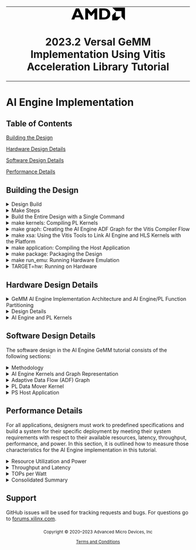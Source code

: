 <table class="sphinxhide" width="100%">
 <tr width="100%">
    <td align="center"><img src="https://raw.githubusercontent.com/Xilinx/Image-Collateral/main/xilinx-logo.png" width="30%"/><h1>2023.2 Versal GeMM Implementation Using Vitis Acceleration Library Tutorial</h1>
    </td>
 </tr>
</table>

# AI Engine Implementation 

## Table of Contents

[Building the Design](#Building-the-Design)

[Hardware Design Details](#Hardware-Design-Details)

[Software Design Details](#Software-Design-Details)

[Performance Details](#Performance-Details)

## Building the Design

<details>
<summary>Design Build</summary> 

### Design Build

In this section, you build and run the GeMM design using the AI Engine implementation. You compile the AI Engine design and integrate it into a larger system design (including the PL kernels and PS host application). Review the [Integrating the Application section in the AI Engine Documentation](https://docs.xilinx.com/r/en-US/ug1076-ai-engine-environment/Integrating-the-Application-Using-the-Vitis-Tools-Flow) for the general flow. 

At the end of this section, the design flow will generate a new directory (called `build/`). Underneath are sub-directories named `(gemm_$(MAT_DIMS)/` (for example, `gemm_32x32x32/`) depending on the Mat A and Mat B dimensions and the number of instances `x$(GEMM_INSTS)` chosen in the build. Each sub-directory contains the `hw_emu/` and/or `hw/` subfolders. The respective subfolders contain `Work/` and `libadf.a`, outputs from the AI Engine compiler, the host app executable and the builds, targeted to `hw` or `hw_emu` respectively. The `hw_emu/` subfolder contains the build for hardware emulation. The `hw/` subfolder contains the build for hardware run on a VCK190 board.

</details>

<details>
<summary>Make Steps</summary> 

### Make Steps

To run the following `make` steps (that is, `make kernels`, `make graph`, and so on), you must be in the `AIE/` folder. The options that can be specified in the `make` steps are as follows.

`TARGET:` This can be set to `hw` or `hw_emu` to build the design in the hardware or hardware emulation flow respectively. The default option is `hw_emu`.

`GEMM_INSTS:` This is set to `1` by default and is not allowed to be changed right.

`GEMM_SIZE`: Matrix Dimensions Involved. `32` means Mat A (input matrix 1), B (input matrix 2) and C (output matrix) are square matrices of dimension `32`. Permissible values are `32`, `64`, `128`, `256`, `512`, and `1024`.

`ITER_CNT:` The number of iterations the design is run. The default is `1`.

`EN_TRACE:` Flag to enable trace profiling. `0` is disabled and `1` is enabled. The default is `0` (disabled).

The Makefile uses the following directory references:

```
## Relative gemm directory
RELATIVE_PROJECT_DIR := ./

## Absolute gemm directory = <user path>/Tutorials/AI_Engine/gemm
PROJECT_REPO := $(shell readlink -f $(RELATIVE_PROJECT_DIR))

DESIGN_REPO  := $(PROJECT_REPO)/design
AIE_SRC_REPO := $(DESIGN_REPO)/aie_src
PL_SRC_REPO  := $(DESIGN_REPO)/pl_src
HOST_APP_SRC_REPO := $(DESIGN_REPO)/host_app_src

SYSTEM_CONFIGS_REPO    := $(DESIGN_REPO)/system_configs
PROFILING_CONFIGS_REPO := $(DESIGN_REPO)/profiling_configs
EXEC_SCRIPTS_REPO      := $(DESIGN_REPO)/exec_scripts
VIVADO_METRICS_SCRIPTS_REPO := $(DESIGN_REPO)/vivado_metrics_scripts
DIRECTIVES_REPO        := $(DESIGN_REPO)/directives


BASE_BLD_DIR     := $(PROJECT_REPO)/build
GEMM_BLD_DIR     := $(BASE_BLD_DIR)/gemm_$(MAT_DIMS)
INSTS_BLD_DIR    := $(GEMM_BLD_DIR)/x$(GEMM_INSTS)
BUILD_TARGET_DIR := $(INSTS_BLD_DIR)/$(TARGET)

REPORTS_REPO := $(PROJECT_REPO)/reports_dir
BLD_REPORTS_DIR := $(REPORTS_REPO)/gemm_$(MAT_DIMS)/x$(GEMM_INSTS)

XPE_REPO := $(PROJECT_REPO)/xpe_dir
BLD_XPE_DIR := $(XPE_REPO)/gemm_$(MAT_DIMS)/x$(GEMM_INSTS)/$(TARGET)
VCD_FILE_NAME := gemm_$(MAT_DIMS)_x$(GEMM_INSTS)
BLD_TGT_VCD_FILE := $(BUILD_TARGET_DIR)/$(VCD_FILE_NAME).vcd
XPE_FILE := $(BLD_XPE_DIR)/graph_$(VCD_FILE_NAME).xpe

EMBEDDED_PACKAGE_OUT := $(BUILD_TARGET_DIR)/package
EMBEDDED_EXEC_SCRIPT := run_script.sh

WORK_DIR := Work
AIE_SIM_IO_BASE_DIR := $(AIE_SRC_REPO)/aiesim_data
AIE_SIM_IO_DIR := $(AIE_SIM_IO_BASE_DIR)/gemm_$(MAT_DIMS)_ioFiles

```

</details>

<details>
<summary>Build the Entire Design with a Single Command</summary>

### Build the Entire Design with a Single Command

If you are already familiar with the AI Engine and Vitis kernel compilation flows, you can build the entire design for each case of `gemm_$(MAT_DIMS)` with one command: 

```bash
make run (default target is hardware emulation, 1 instance, gemm_$(MAT_DIMS) matrix dimensions, iterations=1 and no trace-profiling )
```
or 

```bash
make run TARGET=hw ITER_CNT=16 EN_TRACE=1 GEMM_SIZE=64 (hardware, 16 iterations, , matrix dimentions 64 for Mat A, B and C and enable trace profiling )
```

This command runs the `make kernels`,`make graph`,`make xsa`,`make application`,`make package`, and `make run_emu` for hardware emulation or to run on hardware (VCK190 board) depending on the `TARGET` you specify. The settings also apply to the individual make steps listed below.

The generated files for each `gemm_$(MAT_DIMS)` are placed under an individual directory: `$(BUILD_TARGET_DIR)/`. Each `make` step to build the design is specified in the following sections. These sections also detail the options used and the location of input and output files in each case.

</details>

<details>
<summary>make kernels: Compiling PL Kernels</summary> 

### make kernels: Compiling PL Kernels


In this step, the Vitis compiler takes any Vitis compiler kernels (RTL or HLS C) in the PL region of the target platform (`xilinx_vck190_base_202320_1`) and the AI Engine kernels and graph and compiles them into their respective XO files. The following commands compile the kernels (default `TARGET=hw_emu`, `GEMM_INSTS=1`, `GEMM_SIZE=32`, `ITER_CNT=1` and `EN_TRACE=0`). 

```
make kernels
```

The command alongwith the options used is as follows (for `dma_hls`):

```
$(BUILD_TARGET_DIR)/$(DATAMOVER_KERNEL_XO).xo: 
	mkdir -p $(BUILD_TARGET_DIR); \
	cd $(BUILD_TARGET_DIR); \
	v++ --target $(TARGET) $(DATAMOVER_KERNEL_VPP_FLAGS) \
		$(VPP_FLAGS) -c -k $(DATAMOVER_KERNEL_TOP) \
		$(DATAMOVER_KERNEL_SRC) -o $@
```

See [this page](https://docs.xilinx.com/r/en-US/ug1393-vitis-application-acceleration/v-Command) for a detailed description of all Vitis compiler switches. The following table provides a summary of the switches used. 

|Switch|Description|
|  ---  |  ---  |
|--target \| -t [hw\|hw_emu]|Specifies the build target.|
|--platform \| -f|Specifies the name of a supported acceleration platform as specified by the $PLATFORM_REPO_PATHS environment variable or the full path to the platform XPFM file.|
|--save-temps \| -s|Directs the Vitis compiler command to save intermediate files/directories created during the compilation and link process. Use the `--temp_dir` option to specify a location to write the intermediate files to.|
|--temp_dir <string>|This allows you to manage the location where the tool writes temporary files created during the build process. The temporary results are written by the Vitis compiler, and then removed, unless the `--save-temps` option is also specified.|
|--verbose|Display verbose/debug information.|
|--compile \| -c|Required for compilation to generate XO files from kernel source files.|
|--kernel \<arg\>\|-k \<arg\>|Compile only the specified kernel from the input file. Only one -k option is allowed per Vitis compiler command.|
|--output \| -o|Specifies the name of the output file generated by the V++ command. The DMA HLS kernels output should be XO.|

|Input|Description|
|  ---  |  ---  |
|$(PL_SRC_REPO)/dma_hls.cpp|Defines the data mover PL kernel.|

|Output|Description|
|  ---  |  ---  |
|$(BUILD_TARGET_DIR)/dma_hls.hw_emu.xo|The data mover kernel object file.|

</details>

<details>
<summary>make graph: Creating the AI Engine ADF Graph for the Vitis Compiler Flow</summary> 

### make graph: Creating the AI Engine ADF Graph for Vitis Compiler Flow

An ADF graph can be connected to an extensible Vitis platform (the graph I/Os can be connected either to platform ports or to ports on Vitis kernels through Vitis compiler connectivity directives). 

* The AI Engine ADF C++ graph of the design contains AI Engine kernels and PL kernels. 
* All interconnects between kernels are defined in the C++ graph
* All interconnections to external I/O are fully specified in the C++ simulation testbench (`graph.cpp`) that instantiates the C++ ADF graph object. 

To compile the graph using the Makefile flow type (default `TARGET=hw_emu`, `GEMM_INSTS=1`, `GEMM_SIZE=32`, `ITER_CNT=1` and `EN_TRACE=0`):

```
make graph
```

The following AI Engine compiler command, alongwith the options used, compiles the AI Engine design graph: 

```
...
AIE_FLAGS := -include=$(AIE_SRC_REPO)
AIE_FLAGS += -include=$(DSPLIB_ROOT)/L1/include/aie
AIE_FLAGS += -include=$(DSPLIB_ROOT)/L1/src/aie
AIE_FLAGS += -include=$(DSPLIB_ROOT)/L1/tests/aie/inc
AIE_FLAGS += -include=$(DSPLIB_ROOT)/L1/tests/aie/src
AIE_FLAGS += -include=$(DSPLIB_ROOT)/L2/include/aie
AIE_FLAGS += -include=$(DSPLIB_ROOT)/L2/tests/aie/common/inc
AIE_FLAGS += --verbose
AIE_FLAGS += --Xpreproc="-DITER_CNT=$(ITER_CNT)"
AIE_FLAGS += --Xpreproc="-DGRAPH_ITER_CNT=$(GRAPH_ITER_CNT)"
AIE_FLAGS += --Xpreproc="-DGEMM_SIZE=$(GEMM_SIZE)"
AIE_FLAGS += --Xpreproc="-DGEMM_INSTS=$(GEMM_INSTS)"
AIE_FLAGS += --platform=$(PLATFORM)
#AIE_FLAGS += --target=$(TARGET)

AIE_FLAGS += --log-level=5
#AIE_FLAGS += --test-iterations=2
AIE_FLAGS += --pl-freq=$(PL_FREQ)
#AIE_FLAGS += --dataflow

#AIE_FLAGS += --constraints=$(AIE_SRC_REPO)/constraints.aiecst

AIE_FLAGS += --Xmapper=BufferOptLevel9
AIE_FLAGS += --Xrouter=DMAFIFOsInFreeBankOnly


AIE_FLAGS += --workdir=$(WORK_DIR)

AIE_SIM_FLAGS := --pkg-dir $(WORK_DIR)/
AIE_SIM_FLAGS += -i=$(AIE_SIM_IO_DIR)

...
graph: $(LIBADF_A)

$(LIBADF_A):  $(AIE_SRC_REPO)/graph.*
	mkdir -p $(BUILD_TARGET_DIR); \
	cd $(BUILD_TARGET_DIR); \
	aiecompiler $(AIE_FLAGS) $(GRAPH_SRC_CPP) 2>&1 | tee -a aiecompiler.log
```

See [this page](https://docs.xilinx.com/r/en-US/ug1076-ai-engine-environment) for full AI Engine programming environment documentation.

The following table provides a summary of the switches used. 

|Switch|Description|
|  ---  |  ---  |
|--include=\<string\>|Specify compile-time include directory (zero or more).|
|--verbose\|-v|Verbose output of the AI Engine compiler emits compiler messages at various stages of compilation. These debug and tracing logs provide useful messages on the compilation process.|
|--Xpreproc="-D\<Pre-processor Macro String\>"|Specify compile time macro.|
|--Xchess="\<Chess Make Options\>"|Specify compile time chess make options; "main:bridge.llibs=softfloat m" enables floating point operations.|
|--heapsize=\<int\>|Heap size in bytes.|
|--log-level=\<int\>|Log level for verbose logging (default=1).|
|--workdir=\<string\>|By default, the compiler writes all outputs to a sub-directory of the current directory, called Work. Use this option to specify a different output directory.|

The following is a description of the output objects that results from executing the AI Engine compiler (`aiecompiler`) command.

|Inputs Sources|Description|
|  ---  |  ---  |
|$(AIE_SRC_REPO)/graph.cpp|Defines the GeMM graph objects.|

|Output Objects|Description|
|  ---  |  ---  |
|$(BUILD_TARGET_DIR)/libadf.a|Compiled AI Engine design graph.|
|$(BUILD_TARGET_DIR)/Work/|Directory that contains all outputs of the AI Engine compiler.|
</details>

<details>
<summary>make xsa: Using the Vitis Tools to Link AI Engine and HLS Kernels with the Platform</summary> 

### make xsa: Using the Vitis Tools to Link AI Engine and HLS Kernels with the Platform

After the AI Engine kernels and graph and PL HLS kernels have been compiled, you can use the Vitis compiler to link them with the platform to generate a XSA file. 

The Vitis tools allow you to integrate the AI Engine, HLS, and RTL kernels into an existing extensible platform. This is an automated step from a software developer perspective where the platform chosen is provided by the hardware designer. Alternatively, you can opt to use one of the many extensible base platforms provided by AMD, and use the Vitis tools to build the hardware design and integrate the AI Engine and PL kernels into it.
 
To test this feature in this tutorial, use the base VCK190 platform to build the design. The command to run this step is shown in the following example (default `TARGET=hw_emu`, `GEMM_INSTS=1`, `GEMM_SIZE=32`, `ITER_CNT=1` and `EN_TRACE=0`):

```
make xsa
``` 

The command along with the options used is as follows:

```
...
VPP_FLAGS := --platform $(PLATFORM)
VPP_FLAGS += --save-temps
VPP_FLAGS += --temp_dir $(BUILD_TARGET_DIR)/_x
VPP_FLAGS += --verbose
VPP_FLAGS += -g
...
VPP_LINK_FLAGS += --clock.freqHz $(VPP_CLOCK_FREQ):$(DATAMOVER_KERNEL_TOP)_0
VPP_LINK_FLAGS += --clock.defaultTolerance 0.001

### If Profiling for Performance Measurement is enabled..
ifeq ($(EN_TRACE),1)
   ifeq ($(TARGET),hw)
      VPP_LINK_FLAGS += --profile.data $(DATAMOVER_KERNEL_TOP):all:strmInp_from_C0
      VPP_LINK_FLAGS += --profile.trace_memory DDR
      
   endif
endif


VPP_LINK_FLAGS += --config $(SYSTEM_CONFIGS_REPO)/x$(GEMM_INSTS).cfg
VPP_LINK_FLAGS += --vivado.prop fileset.sim_1.xsim.simulate.log_all_signals=true

VPP_LINK_FLAGS += --vivado.prop run.impl_1.STEPS.PLACE_DESIGN.TCL.PRE=$(DIRECTIVES_REPO)/prohibit_select_bli_bels_for_hold.tcl

VPP_LINK_FLAGS += --vivado.prop run.synth_1.STEPS.SYNTH_DESIGN.ARGS.CONTROL_SET_OPT_THRESHOLD=16


VPP_LINK_FLAGS += --vivado.prop run.impl_1.{strategy}={Performance_ExplorePostRoutePhysOpt}
...
xsa:  kernels graph $(BUILD_TARGET_DIR)/$(XSA)

$(BUILD_TARGET_DIR)/$(XSA):$(KERNEL_XOS) $(SYSTEM_CONFIGS_REPO)/*
	cd $(BUILD_TARGET_DIR);	\
	v++ -l $(VPP_FLAGS) $(VPP_LINK_FLAGS) -t $(TARGET) -o $@ $(KERNEL_XOS) $(LIBADF_A)
```
See [this page](https://docs.xilinx.com/r/en-US/ug1393-vitis-application-acceleration/Building-the-Device-Binary) for a detailed description of Vitis linking options.

|Switch|Description|
|  ---  |  ---  |
|--platform \| -f|Specifies the name of a supported acceleration platform as specified by the $PLATFORM_REPO_PATHS environment variable or the full path to the platform XPFM file.|
|--save-temps \| -s|Directs the V++ command to save intermediate files/directories created during the compilation and link process. Use the `--temp_dir` option to specify a location to write the intermediate files to.|
|--temp_dir <string>|This allows you to manage the location where the tool writes temporary files created during the build process. The temporary results are written by the Vitis compiler, and then removed, unless the `--save-temps` option is also specified.|
|--verbose|Display verbose/debug information.|
|--config <config_file>|Specifies a configuration file containing V++ switches.|
|--output \| -o|Specifies the name of the output file generated by the V++ command. In this design the outputs of the DMA HLS kernels and the PL kernels interfacing with the AI Engine are in XO files.|
|--profile.data [<kernel_name>\|all]:[<cu_name>\|all]:[<interface_name>\|all]\(:[counters\|all]\)|Enables monitoring of data ports through the monitor IPs. This option needs to be specified during linking. See [this page](https://docs.xilinx.com/r/en-US/ug1393-vitis-application-acceleration/profile-Options) for detailed profiling options.|
|--profile.trace_memory \<FIFO\>:\<size\>\|\<MEMORY\>[\<n\>]|When building the hardware target \(-t=hw\), use this option to specify the type and amount of memory to use for capturing trace data. See [this page](https://docs.xilinx.com/r/en-US/ug1393-vitis-application-acceleration/profile-Options) for detailed profiling options.|

The information to tell the linker how to connect the AI Engine and PL kernels together is described in a configuration file, `system_configs/x$(GEMM_INSTS).cfg`. The file describes the overall connection scheme of the system.

```
[connectivity]
nk=dma_hls:1:dma_hls_0

#Connections For GEMM Insts 0...
stream_connect=dma_hls_0.strmOut_to_A0:ai_engine_0.DataInA0_CASC0:512
stream_connect=dma_hls_0.strmOut_to_A1:ai_engine_0.DataInA0_CASC1:512
stream_connect=dma_hls_0.strmOut_to_A2:ai_engine_0.DataInA0_CASC2:512
stream_connect=dma_hls_0.strmOut_to_A3:ai_engine_0.DataInA0_CASC3:512
stream_connect=dma_hls_0.strmOut_to_A4:ai_engine_0.DataInA0_CASC4:512
stream_connect=dma_hls_0.strmOut_to_A5:ai_engine_0.DataInA0_CASC5:512
stream_connect=dma_hls_0.strmOut_to_A6:ai_engine_0.DataInA0_CASC6:512
stream_connect=dma_hls_0.strmOut_to_A7:ai_engine_0.DataInA0_CASC7:512

stream_connect=dma_hls_0.strmOut_to_B0:ai_engine_0.DataInB0_CASC0:512
stream_connect=dma_hls_0.strmOut_to_B1:ai_engine_0.DataInB0_CASC1:512
stream_connect=dma_hls_0.strmOut_to_B2:ai_engine_0.DataInB0_CASC2:512
stream_connect=dma_hls_0.strmOut_to_B3:ai_engine_0.DataInB0_CASC3:512
stream_connect=dma_hls_0.strmOut_to_B4:ai_engine_0.DataInB0_CASC4:512
stream_connect=dma_hls_0.strmOut_to_B5:ai_engine_0.DataInB0_CASC5:512
stream_connect=dma_hls_0.strmOut_to_B6:ai_engine_0.DataInB0_CASC6:512
stream_connect=dma_hls_0.strmOut_to_B7:ai_engine_0.DataInB0_CASC7:512

stream_connect=dma_hls_0.strmOut_to_B8:ai_engine_0.DataInB1_CASC0:512
stream_connect=dma_hls_0.strmOut_to_B9:ai_engine_0.DataInB1_CASC1:512
stream_connect=dma_hls_0.strmOut_to_B10:ai_engine_0.DataInB1_CASC2:512
stream_connect=dma_hls_0.strmOut_to_B11:ai_engine_0.DataInB1_CASC3:512
stream_connect=dma_hls_0.strmOut_to_B12:ai_engine_0.DataInB1_CASC4:512
stream_connect=dma_hls_0.strmOut_to_B13:ai_engine_0.DataInB1_CASC5:512
stream_connect=dma_hls_0.strmOut_to_B14:ai_engine_0.DataInB1_CASC6:512
stream_connect=dma_hls_0.strmOut_to_B15:ai_engine_0.DataInB1_CASC7:512

stream_connect=dma_hls_0.strmOut_to_B16:ai_engine_0.DataInB2_CASC0:512
stream_connect=dma_hls_0.strmOut_to_B17:ai_engine_0.DataInB2_CASC1:512
stream_connect=dma_hls_0.strmOut_to_B18:ai_engine_0.DataInB2_CASC2:512
stream_connect=dma_hls_0.strmOut_to_B19:ai_engine_0.DataInB2_CASC3:512
stream_connect=dma_hls_0.strmOut_to_B20:ai_engine_0.DataInB2_CASC4:512
stream_connect=dma_hls_0.strmOut_to_B21:ai_engine_0.DataInB2_CASC5:512
stream_connect=dma_hls_0.strmOut_to_B22:ai_engine_0.DataInB2_CASC6:512
stream_connect=dma_hls_0.strmOut_to_B23:ai_engine_0.DataInB2_CASC7:512


stream_connect=ai_engine_0.DataOutC0:dma_hls_0.strmInp_from_C0
stream_connect=ai_engine_0.DataOutC1:dma_hls_0.strmInp_from_C1
stream_connect=ai_engine_0.DataOutC2:dma_hls_0.strmInp_from_C2

[advanced]
# Disable Profiling in hw_emu so that it is faster...
param=hw_emu.enableProfiling=false

```

See [this page](https://docs.xilinx.com/r/en-US/ug1393-vitis-application-acceleration/Vitis-Compiler-Configuration-File) for a detailed description of the Vitis compiler configuration file.

|Switch|Comment|
|  ---  |  ---  |
|--connectivity.nk|Number of kernels. `dma_hls:1:dma_hls_0` means that the Vitis compiler should instantiate one dma_hls kernel and name the instance `dma_hls_0`.|
|--connectivity.stream_connect|How the kernels will connect to IPs, platforms, or other kernels. The output of the AI Engine compiler tells you the interfaces that need to be connected. `dma_hls_0.strmOut_to_A0:ai_engine_0.DataIn0` means that the Vitis compiler should connect the port `strmOut_to_A0` of the `dma_hls` PL kernel to the shim channel of the AI Engine with the logical name `DataIn0`, defined in `$(AIE_SRC_REPO)/graph.cpp` as part of the PLIO instantiation.|
|param=compiler.addOutputTypes=hw_export| This option tells the Vitis compiler that besides creating an XCLBIN file, it also outputs an XSA file which is needed to create a post-Vivado fixed platform for Vitis software development.|

The Vitis compiler calls the Vivado™ IP integrator under the hood to build the design. The platform and kernels are input to the Vivado Design Suite, which produces a simulation XSA or an XSA after running place and route on the design. The point at which the XSA is produced from Vivado depends on the `-target` option set on the Vitis compiler command line. 

You can now view the Vivado project, which is located in the `$(BUILD_TARGET_DIR)/_x/link/vivado/vpl/prj` directory. You have now have generated the XCLBIN file that will be used to execute your design on the platform.

</details>

<details>
<summary>make application: Compiling the Host Application</summary> 

### make application: Compiling the Host Application

You can compile the host application by following the typical cross-compilation flow for the Cortex A72. To build the application, run the following command (default `TARGET=hw_emu`, `GEMM_INSTS=1`, `GEMM_SIZE=32`, `ITER_CNT=1` and `EN_TRACE=0`):

```
make application
```
or

```
application: graph $(BUILD_TARGET_DIR)/$(APP_ELF)

REG_GCC_FLAGS := $(GCC_FLAGS)
REG_GCC_FLAGS += -DITER_CNT=$(ITER_CNT)
REG_GCC_FLAGS += -DGRAPH_ITER_CNT=$(GRAPH_ITER_CNT)

$(BUILD_TARGET_DIR)/$(APP_ELF): $(HOST_APP_SRC)/* $(LIBADF_A)
	@rm -rf $(BUILD_TARGET_DIR)/app_control.o $(BUILD_TARGET_DIR)/gemm_aie_app.o $(BUILD_TARGET_DIR)/$(APP_ELF)
	$(CXX) $(REG_GCC_FLAGS) $(GCC_INC_FLAGS) $(AIE_CONTROL_CPP) -o $(BUILD_TARGET_DIR)/app_control.o
	$(CXX) $(REG_GCC_FLAGS) $(GCC_INC_FLAGS) $(APP_SRC_CPP) -o $(BUILD_TARGET_DIR)/gemm_aie_app.o $(GCC_INC_LIB) $(GCC_LIB)
	$(CXX) $(BUILD_TARGET_DIR)/app_control.o $(BUILD_TARGET_DIR)/gemm_aie_app.o $(GCC_INC_LIB) $(GCC_LIB) -o $(BUILD_TARGET_DIR)/$(APP_ELF)
```


See [this page](https://xilinx.github.io/XRT/master/html/index.html) for XRT documentation. See [this page](https://docs.xilinx.com/r/en-US/ug1076-ai-engine-environment/Programming-the-PS-Host-Application) for details of host application programming.



|Switch|Description|
|  ---  |  ---  |
|-O \| Optimize.| Optimizing compilation takes more time and a lot more memory for a large function. With -O, the compiler tries to reduce code size and execution time, without performing any of the optimizations that can take a great deal of compilation time.|
|-D__linux__|
|-DXAIE_DEBUG|Enable debug interface capabilities where certain core status, event status, or stack trace can be dumped out.|
|-D\<Pre-processor Macro String\>=\<value\>|Pass pre-processor macro definitions to the cross-compiler.|
|-I \<dir\>|Add the directory `dir` to the list of directories to be searched for header files.|
|-o \<file\>|Place output in file `<file>`. This applies regardless of the output being produced, whether it be an executable file, an object file, an assembler file, or preprocessed C code.|
|--sysroot=\<dir\>|Use `dir` as the logical root directory for headers and libraries. For example, if the compiler normally searches for headers in `/usr/include` and libraries in `/usr/lib`, it instead searches `dir/usr/include` and `dir/usr/lib`. This is automatically set by the `env_setup.sh` script.|
|-l\<library\>|Search the library named `library` when linking. The GeMM tutorial requires the `adf_api_xrt` and `xrt_coreutil` libraries.|
|-L \<dir\>|Add directory `<dir>` to the list of directories to be searched for `-l`.|

The following is a description of the input sources compiled by the AI Engine compiler command. 

|Inputs Sources|Description|
|  ---  |  ---  |
|$(HOST_APP_SRC_REPO)/gemm_aie_app.cpp|Source application file for the `gemm_aie_xrt.elf` that will run on an A72 processor.|
|$(BUILD_TARGET_DIR)/Work/ps/c_rts/aie_control_xrt.cpp|This is the AI Engine control code generated implementing the graph APIs for the GeMM graph.|

The following is a description of the output objects that results from executing the AI Engine compiler command with the above inputs and options. 

|Output Objects|Description|
|  ---  |  ---  |
|$(BUILD_TARGET_DIR)/gemm_aie_xrt.elf|The executable that will run on an A72 processor.|

</details>

<details>
<summary>make package: Packaging the Design</summary> 

### make package: Packaging the Design

With the AI Engine outputs created, as well as the new platform, you can now generate the programmable device image (PDI) and a package to be used on an SD card. The PDI contains all the executables, bitstreams, and configurations of the device. The packaged SD card directory contains everything to boot Linux, the generated applications, and the XCLBIN.

The command to run this step is as follows (default `TARGET=hw_emu`, `GEMM_INSTS=1`, `GEMM_SIZE=32`, `ITER_CNT=1` and `EN_TRACE=0`):

```
make package
``` 

or

```
...
PKG_FLAGS := -t $(TARGET)
PKG_FLAGS += --save-temps
PKG_FLAGS += --temp_dir $(BUILD_TARGET_DIR)/_x
PKG_FLAGS += -f $(PLATFORM)
PKG_FLAGS += --package.rootfs $(COMMON_IMAGE_VERSAL)/rootfs.ext4
PKG_FLAGS += --package.kernel_image $(COMMON_IMAGE_VERSAL)/Image
PKG_FLAGS += --package.boot_mode=sd
PKG_FLAGS += --package.out_dir $(EMBEDDED_PACKAGE_OUT)
PKG_FLAGS += --package.image_format=ext4
PKG_FLAGS += --package.sd_file $(BUILD_TARGET_DIR)/$(APP_ELF) $(BUILD_TARGET_DIR)/$(XSA) $(LIBADF_A)
PKG_FLAGS += --package.sd_file $(BUILD_TARGET_DIR)/$(APP_ELF_INF_RUN) 
PKG_FLAGS += --package.sd_file $(EXEC_SCRIPTS_REPO)/$(EMBEDDED_EXEC_SCRIPT)

## If Profiling for Performance Measurement is enabled..
ifeq ($(EN_TRACE),1)
   ifeq ($(TARGET),hw)
      PKG_FLAGS += --package.sd_file $(PROFILING_CONFIGS_REPO)/xrt.ini
   
   endif
endif

## If XRT_ROOT is set...
ifdef XRT_ROOT
   PKG_FLAGS += --package.sd_dir $(XRT_ROOT)

endif

PKG_FLAGS += --package.defer_aie_run
...
package: application application_inf_run xsa $(EMBEDDED_PACKAGE_OUT)

$(EMBEDDED_PACKAGE_OUT): $(PROFILING_CONFIGS_REPO)/* $(EXEC_SCRIPTS_REPO)/* $(BUILD_TARGET_DIR)/$(APP_ELF) $(BUILD_TARGET_DIR)/$(XSA) $(BUILD_TARGET_DIR)/$(APP_ELF_INF_RUN)
	rm -rf $(EMBEDDED_PACKAGE_OUT)
	cd $(BUILD_TARGET_DIR);	\
	v++ -p $(PKG_FLAGS)
```

See [this page](https://docs.xilinx.com/r/en-US/ug1393-vitis-application-acceleration/package-Options) for more details about packaging the system.

|Switch|Description|
|  ---  |  ---  |
|--target \| -t [hw\|hw_emu]|Specifies the build target.|
|--package \| -p|Packages the final product at the end of the Vitis compile and link build process.|
|--package.rootfs \<arg\>|Where \<arg\> specifies the absolute or relative path to a processed Linux root file system file. The platform RootFS file is available for download from xilinx.com. Refer to the [Vitis Software Platform Installation](https://docs.xilinx.com/r/en-US/ug1393-vitis-application-acceleration/Vitis-Software-Platform-Installation) for more information.|
|--package.kernel_image \<arg\>|Where \<arg\> specifies the absolute or relative path to a Linux kernel image file. Overrides the existing image available in the platform. The platform image file is available for download from xilinx.com. Refer to the [Vitis Software Platform Installation](https://docs.xilinx.com/r/en-US/ug1393-vitis-application-acceleration/Vitis-Software-Platform-Installation) for more information.|
|--package.boot_mode \<arg\>|Where \<arg\> specifies <ospi\|qspi\|sd>. Boot mode used for running the application in emulation or on hardware.|
|--package.image_format|Where \<arg\> specifies the \<ext4\|fat32\> output image file format. `ext4` is the Linux file system and `fat32` is the Windows file system.|
|--package.sd_file|Where \<arg\> specifies an ELF or other data file to package into the `sd_card` directory/image. This option can be used repeatedly to specify multiple files to add to the `sd_card` directory.|
|--package.defer_aie_run| Load the AI Engine application with the ELF file, but wait to run it until graph run directs it. This is required in the PS based AI Engine flow.|

|Inputs Sources|Description|
|  ---  |  ---  |
|$(PLATFORM_REPO_PATHS)/sw/versal/xrt|The PS host application needs the XRT headers in this folder to execute.|
|$(PLATFORM_REPO_PATHS)/sw/versal/xilinx-versal/rootfs.ext4|The root filesystem file for PetaLinux.|
|$(PLATFORM_REPO_PATHS)/sw/versal/xilinx-versal/Image|The pre-built PetaLinux image that the processor boots from.|
|$(BUILD_TARGET_DIR)/gemm_aie_xrt.elf|The PS host application executable created in the `make application` step.|
|$(BUILD_TARGET_DIR)/vck190_aie_gemm.hw_emu.xsa|The XCLBIN file created in the `make xsa` step.|
|$(BUILD_TARGET_DIR)/libadf.a|The compiled AI Engine design graph created in the `make graph` step.|

The output of the Vitis compiler package step is the package directory that contains the contents to run hardware emulation. 

|Output Objects|Description|
|  ---  |  ---  |
|$(BUILD_TARGET_DIR)/package|The hardware emulation package that contains the boot file, hardware emulation launch script, PLM and PMC boot files, PMC and QEMU command argument specification files, and Vivado simulation folder.|

</details>

<details>
<summary>make run_emu: Running Hardware Emulation</summary>

### make run_emu: Running Hardware Emulation

After packaging, everything is set to run hardware emulation. To run emulation, use the following command (default `TARGET=hw_emu`):

```
make run_emu 
```

or

```
###########################################################################
Hardware Emulation Goto:
$(BUILD_TARGET_DIR)/package

and do:
./launch_hw_emu.sh or ./launch_hw_emu.sh -g (for waveform viewer) or ./launch_hw_emu.sh -run-app $(EMBEDDED_EXEC_SCRIPT) (to check results without opening waveform viewer) ...

```

When hardware emulation is launched, you see the QEMU simulator load. Wait for the autoboot countdown to go to zero. After a few minutes, the root Linux prompt comes up: 

```bash

root@versal-rootfs-common-2023_2:~#

```

After the root prompt comes up, run the following commands to run the design:  

```
mount /dev/mmcblk0p1 /mnt
cd /mnt
./gemm_aie_xrt.elf a.xclbin
```

The `gemm_aie_xrt.elf` executes. After a few minutes, you should see the output with `TEST PASSED` on the console. When this is shown, run the following keyboard command to exit the QEMU instance: 

```
#To exit QEMU Simulation
Press CtrlA, let go of the keyboard, and then press x 
```

To run with waveform, do the following:

```
cd $(BUILD_TARGET_DIR)/package
./launch_hw_emu.sh -g
```

The XSIM Waveform Viewer is launched. Drag and drop the signals into the viewer and click **Play** to start the emulation. Go back to the terminal and wait for the Linux prompt to show up. In the XSIM Waveform Viewer, you see the signals you added to the waveform adjusting over the execution of the design. When this is done, hit the pause button and close the window to end the emulation.

The following figure shows a waveform view of the gemm_32x32x32 - 1x design.

![Image of GeMM AIE HW_EMU Run Waveform View For 32x32x32 Design](images/gemm_aie_hw_emu_waveform_view_32x32x32.PNG)

</details>

<details>
<summary>TARGET=hw: Running on Hardware</summary>

### Running on Hardware

To run the design in hardware, rerun the following `make` steps with `TARGET=hw` and other applicable options (see the preceding `make` steps specified above).

```
make kernels xsa package TARGET=hw 
```

These commands create a `$(BUILD_TARGET_DIR)` folder with the kernels, XSA, and `package` for a hardware run. 

Run the following step to set up the execution file, generated images, and base images (`$(BUILD_TARGET_DIR)/package/sd_card` and `$(BUILD_TARGET_DIR)/package/sd_card.img`).

```
make run_emu TARGET=hw 
```

These commands create a `build/hw` folder with the kernels, XSA, and `package` for a hardware run. Follow steps 1-9 to run the `gemm_aie_xrt.elf` executable on your VCK190 board. 

**Step 1.** Ensure your board is powered off. 

**Step 2.** Use an SD card writer (such as balenaEtcher) to flash the `sd_card.img` file to an SD card. 

**Step 3.** Plug the flashed SD card into the top slot of the VCK190 board. 

**Step 4.** Set the switch (`SW1 Mode\[3:0\]=1110 = OFF OFF OFF ON`).

**Step 5.** Connect your computer to the VCK190 board using the USB cable included with the board. 

**Step 6.** Open a TeraTerm terminal and select the correct COM port. Set the port settings to the following: 

```
Port: <COMMXX>
Speed: 115200
Data: 8 bit
Parity: none
Stop Bits: 1 bit
Flow control: none
Transmit delay: 0 msec/char 0 msec/line
```

**Step 7.** Power on the board.

**Step 8.** Wait until you see the `root@versal-rootfs-common-2023.2` Linux command prompt. Press **Enter** a few times to get past any `xinit` errors. 

**Step 9.** Run the following commands in the TeraTerm terminal: 

```
cd /mnt/sd-mmcblk0p1

./gemm_aie_xrt.elf a.xclbin
```

</details>

## Hardware Design Details
<details>
<summary>GeMM AI Engine Implementation Architecture and AI Engine/PL Function Partitioning</summary>

### GeMM AI Engine Implementation Architecture and AI Engine/PL Function Partitioning

The following figure shows a high-level block diagram of the design. The test harness consists of the AI Engine and data mover HLS kernels (`dma_hls`). In this setup, there is an AXI4-Stream interface between the data mover kernels and AI Engines, with a data width of 128 bits. The data mover kernels and the AI Engine array interface are running at 312.5 MHz.

The data mover is a PL-based data generator and checker. It generates constant matrices as inputs and checks the output of the gemm core for its output.

#### GeMM Block Diagram for Matrices 32x32x32 to 1024x1024x1024
![Image of GeMM AIE Implementation Architecture GeMM 32x32x32 to 1024x1024x1024](images/gemm_aie_block_diagram_common.PNG)


</details>

<details>
<summary>Design Details</summary>

### Design Details

The design in this tutorial starts with a base platform containing the control interface and processing system (CIPS), NoC, AI Engine, and the interfaces among them. The Vitis compiler linker step builds on top of the base platform by adding the AI Engine graphs and PL kernels. To add the various functions in a system-level design, PL kernels are added to the base platform depending on the application (that is, the PL kernels present in each design might vary). An ADF graph is connected to an extensible Vitis platform where the graph I/Os are connected either to the platform ports or to ports on Vitis kernels through the Vitis compiler connectivity directives. In the design, the components are added by the Vitis compiler `-l` step (see [make XSA](#make-xsa-using-the-vitis-tools-to-link-ai-engine-and-hls-kernels-with-the-platform)) and include the following:


* `libadf.a`
* Data mover kernel (`dma_hls.[hw|hw_emu].xo`)
* Connection interfaces defined in the system configuration file

To see a schematic view of the design with the extended platform as shown in the following figure, open the following in Vivado:

```
`build/gemm_$(MAT_DIMS)/x$(GEMM_INSTS)/[hw|hw_emu]/_x/link/vivado/vpl/prj/prj.xpr`
```

![Image of GeMM AIE Vivado BD GeMM 32x32x32](images/gemm_aie_vivado_bd_32x32x32.PNG)

In this design, the GeMM computation happens in multiple stages. The input is split and broadcast to multiple cores, the number of rows in Mat A and the number of columns in Mat B is split into several blocks, based on the cascade length and so on, and then each block in Mat A is multiplied with the corresponding block in Mat B, which generates blocks of outputs, which finally propagated for to the final output.

The datamover kernel provides the parallel inputs required by the GeMM AIE graph, and finally, the data coming out of the AI Engines is streamed to a PL kernel where it is checked against the expected constant pattern. If there is a mismatch, it is recorded in the variable `errCnt`, which is read in the host app to determine whether the test has passed or failed.

The system debugging and profiling IP (DPA) is added to the PL region of the device to capture AI Engine runtime trace data if the `EN_TRACE` option is enabled in the design. The `dma_hls` kernel and the AI Engine array interface are both operating at 312.5 MHz.

</details>

<details>
<summary>AI Engine and PL Kernels</summary>

### AI Engine and PL Kernels

The top-level AI Engine graph, `graph.cpp`, contains two sub-graphs: `aiesynth_graph` and `GeMM`. The `aiesynth_graph` performs the block-level GeMM and the `GeMM` graph.

#### dma_hls

The PL-based data mover consists of the `dma_hls` kernel, which generates constant Inputs for Mat A and B and checks the output of GeMM graph for the expected constant pattern.

* It internally comprises four loops (`inp_A`, `inp_B`, and `out_C`), with all concurrently scheduled.
* The data width is 128 bits at both the AXI4-stream I/O sides, running at 312.5 MHz.

</details>

## Software Design Details

The software design in the AI Engine GeMM tutorial consists of the following sections:

<details>
<summary>Methodology</summary>

### Methodology

The following figure elaborates on the AI Engine implementation methodology.


#### GeMM Block Diagram Methodology for Matrices 32x32x32 to 1024x1024x1024

![Image of GeMM AIE Implementation Methodology GeMM 32x32x32 to 1024x1024x1024](images/gemm_aie_block_diagram_methodology_common.PNG)

#### AI Engine

##### Independent Cores

The kernels in the AI Engine graph for `aiesynth_graph` are to be configured to be independent, with runtime ratios set to >= 0.6 so that each can be run independently of the other.

```
...
for(int i = 0; i < 8; i++) {
            adf::runtime<ratio>(sg_0_0_kernels[i]) = 0.9;
         }
...
```

##### Window Streaming Buffer Config

The `graph.h` graph performs GeMM with graph window streaming buffer size as `WINDOW_SIZE`, which is fixed to matrix dimension.
```
...
   #define SPLIT 3
   #define CASC_LN 8
   #define N_SAMPLES 1
   
   //defining DIM_A, DIM_B, DIM_AB
   #if GEMM_SIZE == 32
   #define DIM_A 16 
   #define DIM_B 12
   #elif GEMM_SIZE == 64
   #define DIM_A 32 
   #define DIM_B 24
   #elif GEMM_SIZE == 128
   #define DIM_A 44 
   #define DIM_B 44 
   #elif GEMM_SIZE == 256
   #define DIM_A 44 
   #define DIM_B 44 
   #elif GEMM_SIZE == 512
   #define DIM_A 16 
   #define DIM_B 16
   #elif GEMM_SIZE == 1024
   #define DIM_A 16 
   #define DIM_B 16
   #endif
   #define DIM_AB (GEMM_SIZE)
   
   //defining GEMM_SIZE_ZP_A
   #if (GEMM_SIZE % DIM_A) == 0 
       #define GEMM_SIZE_ZP_A GEMM_SIZE			
   #else 
       #define GEMM_SIZE_ZP_A (GEMM_SIZE - (GEMM_SIZE % DIM_A) + DIM_A)	
   #endif
   
   //defining GEMM_SIZE_ZP_B
   #if (GEMM_SIZE % (DIM_B*SPLIT)) == 0 
       #define GEMM_SIZE_ZP_B GEMM_SIZE			
   #else 
       #define GEMM_SIZE_ZP_B ((GEMM_SIZE) - ((GEMM_SIZE) % (DIM_B*SPLIT)) + (DIM_B*SPLIT))
   #endif

   #endif
   
   
   #define WINDOW_SIZE_A (DIM_A * DIM_AB * N_SAMPLES)
   #define WINDOW_SIZE_B (DIM_B * DIM_AB * N_SAMPLES)
...
```

#### Data Mover

##### Data Generation/Checking and Sequencing

The data mover comprises four loops (`inp_A`, `inp_B`, and `out_C`), with all concurrently scheduled.

##### Concurrent Scheduling

Concurrent scheduling is required so that each function runs independently and the execution of one function is not blocking the other. The concurrent scheduling of the three functions `inp_A`, `inp_B`, and `out_C` is achieved using `#pragma HLS DATAFLOW` as shown in the following example.

```
#pragma HLS DATAFLOW
   
   ap_uint<21> errCnt = 0;
   ap_uint<128> goldenVal_ZP = ap_uint<128> \
   ("0x00000000000000000000000000000000", 16);
   
   #if GEMM_SIZE == 32
      ap_uint<128> goldenVal = ap_uint<128> \
      ("0x00400040004000400040004000400040", 16);
   
   #elif GEMM_SIZE == 64
      ap_uint<128> goldenVal = ap_uint<128> \
      ("0x00800080008000800080008000800080", 16);
   
   #elif GEMM_SIZE == 128
      ap_uint<128> goldenVal = ap_uint<128> \
      ("0x01000100010001000100010001000100", 16);
   
   #elif GEMM_SIZE == 256
      ap_uint<128> goldenVal = ap_uint<128> \
      ("0x02000200020002000200020002000200", 16);
   
   #elif GEMM_SIZE == 512
      ap_uint<128> goldenVal = ap_uint<128> \
      ("0x04000400040004000400040004000400", 16);
   
   #elif GEMM_SIZE == 1024
      ap_uint<128> goldenVal = ap_uint<128> \
      ("0x08000800080008000800080008000800", 16);
   
   #endif


   inp_A(strmOut_to_A0, strmOut_to_A1, strmOut_to_A2, strmOut_to_A3, strmOut_to_A4, strmOut_to_A5, strmOut_to_A6, strmOut_to_A7,
         matSz_A);
   
   inp_B(strmOut_to_B0, strmOut_to_B1, strmOut_to_B2, strmOut_to_B3,
         strmOut_to_B4, strmOut_to_B5, strmOut_to_B6, strmOut_to_B7,
         strmOut_to_B8, strmOut_to_B9, strmOut_to_B10, strmOut_to_B11,
         strmOut_to_B12, strmOut_to_B13, strmOut_to_B14, strmOut_to_B15,
         strmOut_to_B16, strmOut_to_B17, strmOut_to_B18, strmOut_to_B19,
         strmOut_to_B20, strmOut_to_B21, strmOut_to_B22, strmOut_to_B23,
         matSz_B);
   
   out_C(strmInp_from_C0, strmInp_from_C1, strmInp_from_C2, matSz_C, errCnt, goldenVal, goldenVal_ZP);
   }
```

##### Vitis HLS Scheduling and Dataflow View

The following figure shows the data mover scheduler view.

![Image of Datamover Scheduler View](images/dma_hls_scheduler_view.PNG)

The following figure shows the data mover dataflow view.

![Image of Datamover Dataflow View](images/dma_hls_dataflow_view.PNG)

The following figure shows the data mover functional call graph view.

![Image of Datamover Functional call graph View](images/dma_hls_functional_call_graph_view.PNG)

#### Streaming Interface Data Width

The streaming interface data width is kept at 128 bits to reduce read/write overhead while processing data.

</details>

<details>
<summary>AI Engine Kernels and Graph Representation</summary>

### AI Engine Kernels and Graph Representation

An AI Engine kernel is a C/C++ program written using specialized intrinsic calls that target the VLIW vector processor. The AI Engine compiler compiles the kernel code to produce an executable ELF file for each of the AI Engines being used in the design. Review the [AI Engine Kernel Programming](https://docs.xilinx.com/r/en-US/ug1079-ai-engine-kernel-coding) section in the AI Engine documentation for a high-level overview of kernel programming. These kernels can be stitched together to function as AI Engine graphs written in C++. In this design, the AI Engine compiler writes a summary of compilation results. You can view the graph by running the following command:

`vitis_analyzer $(BUILD_TARGET_DIR)/Work/graph.aiecompile_summary`

The following figures show the graph representation of the AI Engine kernels (default gemm_32x32x32), it shows the compute units.

![Image of GeMM AI Engine Graph GeMM 32x32x32](images/gemm_aie_graph_vitis_analyzer_32x32x32.PNG)

</details>

<details>
<summary>Adaptive Data Flow (ADF) Graph</summary>

### Adaptive Data Flow (ADF) Graph

This section describes the overall data flow graph specification of the GeMM design using AI Engine which is compiled by the AI Engine compiler.

The overall graph definition of the design is contained in the `graph.cpp` file. The top-level graph contains two sub-graphs, `aiesynth_graph` and `GeMM`. The following describes the definition of the sub-graphs.

#### Defining the Graph Class


Define the graph classes by using the objects defined in the appropriate name space. It must include the ADF library and [Vitis DSP Library](https://docs.xilinx.com/r/en-US/Vitis_Libraries/dsp/user_guide/L2/dsp-lib-func.html#matrix-multiply) for GeMM. A general specification is put in for the ADF namespace:


```
   class GeMM: public adf::graph
   {
      public:
         input_plio matA_inp[CASC_LN];
         input_plio matB_inp[(SPLIT * CASC_LN)];
         output_plio matC_out[SPLIT];
         
         GeMM() {
            // GeMM Graph Declarations...
            xf::dsp::aie::blas::matrix_mult::matrix_mult_graph<int16, int16, DIM_A, DIM_AB, DIM_B, 0, 0, \
               ROW_MAJOR, ROW_MAJOR, ROW_MAJOR, 0, 0, 0, WINDOW_SIZE_A, WINDOW_SIZE_B, CASC_LN> mmult[SPLIT];
            
            // Mat A PLIO node names...
            for(int j = 0; j < CASC_LN; ++j) {
               std::string matA_plioOut_str = "DataInA" + std::to_string(0) + "_CASC" + std::to_string(j);
               const char *matA_plioOut = matA_plioOut_str.c_str();
               
               std::string matA_Out_file_str = "a" + std::to_string(0) + "_casc" + std::to_string(j) + ".txt";
               const char *matA_Out_file = matA_Out_file_str.c_str();
               
               matA_inp[j] = input_plio::create(matA_plioOut, plio_128_bits, matA_Out_file);
            }
            
            for(int i = 0; i < SPLIT; ++i) {
               // CASC_LN No. of kernels will be created...
               adf::kernel *mmult_kernels = mmult[i].getKernels();
               
               for(int j = 0; j < CASC_LN; ++j) {
                  // Mat B PLIO node names...
                  std::string matB_plioOut_str = "DataInB" + std::to_string(i) + "_CASC" + std::to_string(j);
                  const char *matB_plioOut = matB_plioOut_str.c_str();
                  
                  std::string matB_Out_file_str = "b" + std::to_string(i) + "_casc" + std::to_string(j) + ".txt";
                  const char *matB_Out_file = matB_Out_file_str.c_str();
                  
                  matB_inp[(i * CASC_LN) + j] = input_plio::create(matB_plioOut, plio_128_bits, matB_Out_file);
               } 
               
               // Mat C PLIO node names...
               std::string matC_plioOut_str = "DataOutC" + std::to_string(i);
               const char *matC_plioOut = matC_plioOut_str.c_str();
               
               std::string matC_Out_file_str = "data/c" + std::to_string(i) + ".txt";
               const char *matC_Out_file = matC_Out_file_str.c_str();
               
               // Creating PLIO nodes...
               matC_out[i] = output_plio::create(matC_plioOut, plio_128_bits, matC_Out_file);
               
               // Connecting PLIO Nodes...
               for(int k = 0; k < CASC_LN; ++k) {
                  // Setting runtime ratio...
                  adf::runtime<ratio>(mmult_kernels[k]) = 0.8;
                  
                  // Connecting port IO nodes...
                  adf::connect<>(matA_inp[k].out[0], mmult[i].inA[k]);
                  adf::connect<>(matB_inp[(i * CASC_LN) + k].out[0], mmult[i].inB[k]);
               }
               
               // Connecting port IO nodes...
               adf::connect<>(mmult[i].out[0], matC_out[i].in[0]);
            }
            location<graph>(*this) = area_group({{aie_tile, 14, 0, 13+CASC_LN, SPLIT}});
         }
   };
```

#### Top-Level Application

Define a top-level application file (`graph.cpp` in this design) that contains an instance of the graph class:

```
#include "graph.h"

int base_col = 0, base_row = 0, matrixCtr = 0;

GeMM g;

#ifdef __AIESIM__

   int main(void)
   {
      g.init();
      g.run(GRAPH_ITER_CNT);
      g.end();
   
      return 0;
   }

#endif
```

</details>

<details>
<summary>PL Data Mover Kernel</summary>

### PL Data Mover Kernel

In addition to the kernels operating in the AI Engine array, this design specifies a data mover kernel to run in the PL region of the device (written in HLS C++). The data mover kernel is brought into the design during the Vitis kernel compilation. The software design of the data mover kernel is described in the following sections. 

#### dma_hls (dma_hls.cpp)

The `dma_hls` kernel write and reads data to AXI4-Stream interfaces.

##### Top Function Declaration

The `dma_hls` kernel takes the following arguments which was declared in `dma_hls.h`:

```
int dma_hls(
   hls::stream<ap_axiu<128, 0, 0, 0>> &strmOut_to_A0,
   hls::stream<ap_axiu<128, 0, 0, 0>> &strmOut_to_A1,
   hls::stream<ap_axiu<128, 0, 0, 0>> &strmOut_to_A2,
   hls::stream<ap_axiu<128, 0, 0, 0>> &strmOut_to_A3,
   hls::stream<ap_axiu<128, 0, 0, 0>> &strmOut_to_A4,
   hls::stream<ap_axiu<128, 0, 0, 0>> &strmOut_to_A5,
   hls::stream<ap_axiu<128, 0, 0, 0>> &strmOut_to_A6,
   hls::stream<ap_axiu<128, 0, 0, 0>> &strmOut_to_A7,
   hls::stream<ap_axiu<128, 0, 0, 0>> &strmOut_to_B0,
   hls::stream<ap_axiu<128, 0, 0, 0>> &strmOut_to_B1,
   hls::stream<ap_axiu<128, 0, 0, 0>> &strmOut_to_B2,
   hls::stream<ap_axiu<128, 0, 0, 0>> &strmOut_to_B3,
   hls::stream<ap_axiu<128, 0, 0, 0>> &strmOut_to_B4,
   hls::stream<ap_axiu<128, 0, 0, 0>> &strmOut_to_B5,
   hls::stream<ap_axiu<128, 0, 0, 0>> &strmOut_to_B6,
   hls::stream<ap_axiu<128, 0, 0, 0>> &strmOut_to_B7,
   hls::stream<ap_axiu<128, 0, 0, 0>> &strmOut_to_B8,
   hls::stream<ap_axiu<128, 0, 0, 0>> &strmOut_to_B9,
   hls::stream<ap_axiu<128, 0, 0, 0>> &strmOut_to_B10,
   hls::stream<ap_axiu<128, 0, 0, 0>> &strmOut_to_B11,
   hls::stream<ap_axiu<128, 0, 0, 0>> &strmOut_to_B12,
   hls::stream<ap_axiu<128, 0, 0, 0>> &strmOut_to_B13,
   hls::stream<ap_axiu<128, 0, 0, 0>> &strmOut_to_B14,
   hls::stream<ap_axiu<128, 0, 0, 0>> &strmOut_to_B15,
   hls::stream<ap_axiu<128, 0, 0, 0>> &strmOut_to_B16,
   hls::stream<ap_axiu<128, 0, 0, 0>> &strmOut_to_B17,
   hls::stream<ap_axiu<128, 0, 0, 0>> &strmOut_to_B18,
   hls::stream<ap_axiu<128, 0, 0, 0>> &strmOut_to_B19,
   hls::stream<ap_axiu<128, 0, 0, 0>> &strmOut_to_B20,
   hls::stream<ap_axiu<128, 0, 0, 0>> &strmOut_to_B21,
   hls::stream<ap_axiu<128, 0, 0, 0>> &strmOut_to_B22,
   hls::stream<ap_axiu<128, 0, 0, 0>> &strmOut_to_B23,
   hls::stream<ap_axiu<128, 0, 0, 0>> &strmInp_from_C0,
   hls::stream<ap_axiu<128, 0, 0, 0>> &strmInp_from_C1,
   hls::stream<ap_axiu<128, 0, 0, 0>> &strmInp_from_C2,
   ap_int<32> matSz_A, ap_int<32> matSz_B, ap_int<32> matSz_C
   );
```

- `ap_int<N>` is an arbitrary precision integer data type defined in `ap_int.h` where `N` is a bit size from 1-1024. In this design, the bit size is set to 128.
- `hls::stream<ap_axiu<D,0,0,0>>` is a data type defined in `ap_axi_sdata.h`. It is a special data class used for data transfer when using a streaming platform. The parameter `<D>` is the data width of the streaming interface, which is set to 128. The remaining three parameters should be set to 0.

##### Top Function Definition

Use the `dataflow` pragma for concurrently scheduling the three functions `inp_A`, `inp_B`, and `out_C`.

```
int dma_hls(
   hls::stream<ap_axiu<128, 0, 0, 0>> &strmOut_to_A0,
   hls::stream<ap_axiu<128, 0, 0, 0>> &strmOut_to_A1,
   hls::stream<ap_axiu<128, 0, 0, 0>> &strmOut_to_A2,
   hls::stream<ap_axiu<128, 0, 0, 0>> &strmOut_to_A3,
   hls::stream<ap_axiu<128, 0, 0, 0>> &strmOut_to_A4,
   hls::stream<ap_axiu<128, 0, 0, 0>> &strmOut_to_A5,
   hls::stream<ap_axiu<128, 0, 0, 0>> &strmOut_to_A6,
   hls::stream<ap_axiu<128, 0, 0, 0>> &strmOut_to_A7,
   hls::stream<ap_axiu<128, 0, 0, 0>> &strmOut_to_B0,
   hls::stream<ap_axiu<128, 0, 0, 0>> &strmOut_to_B1,
   hls::stream<ap_axiu<128, 0, 0, 0>> &strmOut_to_B2,
   hls::stream<ap_axiu<128, 0, 0, 0>> &strmOut_to_B3,
   hls::stream<ap_axiu<128, 0, 0, 0>> &strmOut_to_B4,
   hls::stream<ap_axiu<128, 0, 0, 0>> &strmOut_to_B5,
   hls::stream<ap_axiu<128, 0, 0, 0>> &strmOut_to_B6,
   hls::stream<ap_axiu<128, 0, 0, 0>> &strmOut_to_B7,
   hls::stream<ap_axiu<128, 0, 0, 0>> &strmOut_to_B8,
   hls::stream<ap_axiu<128, 0, 0, 0>> &strmOut_to_B9,
   hls::stream<ap_axiu<128, 0, 0, 0>> &strmOut_to_B10,
   hls::stream<ap_axiu<128, 0, 0, 0>> &strmOut_to_B11,
   hls::stream<ap_axiu<128, 0, 0, 0>> &strmOut_to_B12,
   hls::stream<ap_axiu<128, 0, 0, 0>> &strmOut_to_B13,
   hls::stream<ap_axiu<128, 0, 0, 0>> &strmOut_to_B14,
   hls::stream<ap_axiu<128, 0, 0, 0>> &strmOut_to_B15,
   hls::stream<ap_axiu<128, 0, 0, 0>> &strmOut_to_B16,
   hls::stream<ap_axiu<128, 0, 0, 0>> &strmOut_to_B17,
   hls::stream<ap_axiu<128, 0, 0, 0>> &strmOut_to_B18,
   hls::stream<ap_axiu<128, 0, 0, 0>> &strmOut_to_B19,
   hls::stream<ap_axiu<128, 0, 0, 0>> &strmOut_to_B20,
   hls::stream<ap_axiu<128, 0, 0, 0>> &strmOut_to_B21,
   hls::stream<ap_axiu<128, 0, 0, 0>> &strmOut_to_B22,
   hls::stream<ap_axiu<128, 0, 0, 0>> &strmOut_to_B23,
   hls::stream<ap_axiu<128, 0, 0, 0>> &strmInp_from_C0,
   hls::stream<ap_axiu<128, 0, 0, 0>> &strmInp_from_C1,
   hls::stream<ap_axiu<128, 0, 0, 0>> &strmInp_from_C2,
   ap_int<32> matSz_A, ap_int<32> matSz_B, ap_int<32> matSz_C
   )
{
   #pragma HLS INTERFACE axis port=strmOut_to_A0
   #pragma HLS INTERFACE axis port=strmOut_to_A1
   #pragma HLS INTERFACE axis port=strmOut_to_A2
   #pragma HLS INTERFACE axis port=strmOut_to_A3
   #pragma HLS INTERFACE axis port=strmOut_to_A4
   #pragma HLS INTERFACE axis port=strmOut_to_A5
   #pragma HLS INTERFACE axis port=strmOut_to_A6
   #pragma HLS INTERFACE axis port=strmOut_to_A7
   #pragma HLS INTERFACE axis port=strmOut_to_B0  
   #pragma HLS INTERFACE axis port=strmOut_to_B1
   #pragma HLS INTERFACE axis port=strmOut_to_B2
   #pragma HLS INTERFACE axis port=strmOut_to_B3
   #pragma HLS INTERFACE axis port=strmOut_to_B4  
   #pragma HLS INTERFACE axis port=strmOut_to_B5
   #pragma HLS INTERFACE axis port=strmOut_to_B6
   #pragma HLS INTERFACE axis port=strmOut_to_B7
   #pragma HLS INTERFACE axis port=strmOut_to_B8  
   #pragma HLS INTERFACE axis port=strmOut_to_B9
   #pragma HLS INTERFACE axis port=strmOut_to_B10
   #pragma HLS INTERFACE axis port=strmOut_to_B11
   #pragma HLS INTERFACE axis port=strmOut_to_B12 
   #pragma HLS INTERFACE axis port=strmOut_to_B13
   #pragma HLS INTERFACE axis port=strmOut_to_B14
   #pragma HLS INTERFACE axis port=strmOut_to_B15
   #pragma HLS INTERFACE axis port=strmOut_to_B16
   #pragma HLS INTERFACE axis port=strmOut_to_B17
   #pragma HLS INTERFACE axis port=strmOut_to_B18
   #pragma HLS INTERFACE axis port=strmOut_to_B19
   #pragma HLS INTERFACE axis port=strmOut_to_B20
   #pragma HLS INTERFACE axis port=strmOut_to_B21
   #pragma HLS INTERFACE axis port=strmOut_to_B22
   #pragma HLS INTERFACE axis port=strmOut_to_B23
   #pragma HLS INTERFACE axis port=strmInp_from_C0 
   #pragma HLS INTERFACE axis port=strmInp_from_C1
   #pragma HLS INTERFACE axis port=strmInp_from_C2
   
   #pragma HLS INTERFACE s_axilite port=matSz_A bundle=control
   #pragma HLS INTERFACE s_axilite port=matSz_B bundle=control
   #pragma HLS INTERFACE s_axilite port=matSz_C bundle=control
   //#pragma HLS INTERFACE s_axilite port=iterCnt bundle=control
   #pragma HLS INTERFACE s_axilite port=return bundle=control  
   
   #pragma HLS DATAFLOW
   
   ap_uint<21> errCnt = 0;
      ap_uint<128> goldenVal_ZP = ap_uint<128> \
      ("0x00000000000000000000000000000000", 16);
   
   #if GEMM_SIZE == 32
      ap_uint<128> goldenVal = ap_uint<128> \
      ("0x00400040004000400040004000400040", 16);
   
   #elif GEMM_SIZE == 64
      ap_uint<128> goldenVal = ap_uint<128> \
      ("0x00800080008000800080008000800080", 16);
   
   #elif GEMM_SIZE == 128
      ap_uint<128> goldenVal = ap_uint<128> \
      ("0x01000100010001000100010001000100", 16);
   
   #elif GEMM_SIZE == 256
      ap_uint<128> goldenVal = ap_uint<128> \
      ("0x02000200020002000200020002000200", 16);
   
   #elif GEMM_SIZE == 512
      ap_uint<128> goldenVal = ap_uint<128> \
      ("0x04000400040004000400040004000400", 16);
   
   #elif GEMM_SIZE == 1024
      ap_uint<128> goldenVal = ap_uint<128> \
      ("0x08000800080008000800080008000800", 16);
   
   #endif
   
   inp_A(strmOut_to_A0, strmOut_to_A1, strmOut_to_A2, strmOut_to_A3, strmOut_to_A4, strmOut_to_A5, strmOut_to_A6, strmOut_to_A7,
         matSz_A);
   
   inp_B(strmOut_to_B0, strmOut_to_B1, strmOut_to_B2, strmOut_to_B3,
         strmOut_to_B4, strmOut_to_B5, strmOut_to_B6, strmOut_to_B7,
         strmOut_to_B8, strmOut_to_B9, strmOut_to_B10, strmOut_to_B11,
         strmOut_to_B12, strmOut_to_B13, strmOut_to_B14, strmOut_to_B15,
         strmOut_to_B16, strmOut_to_B17, strmOut_to_B18, strmOut_to_B19,
         strmOut_to_B20, strmOut_to_B21, strmOut_to_B22, strmOut_to_B23,
         matSz_B);
   
   out_C(strmInp_from_C0, strmInp_from_C1, strmInp_from_C2, matSz_C, errCnt, goldenVal, goldenVal_ZP);
   
   return errCnt;
}
  ```

The `dma_hls` kernel also specifies HLS pragmas to help optimize the kernel code and adhere to interface protocols. See [this page](https://docs.xilinx.com/r/en-US/ug1399-vitis-hls/HLS-Pragmas) for detailed documentation of all HLS pragmas. A summary of the HLS pragmas used in the kernel is provided in the following table.

|Switch|Description|
|  ---  |  ---  |
|#pragma HLS INTERFACE|In C/C++ code, all input and output operations are performed, in zero time, through formal function arguments. In a RTL design, these same input and output operations must be performed through a port in the design interface and typically operate using a specific input/output (I/O) protocol. For more information, see [this page](https://docs.xilinx.com/r/en-US/ug1399-vitis-hls/pragma-HLS-interface).|
|#pragma HLS PIPELINE II=1|Reduces the initiation interval (II) for a function or loop by allowing the concurrent execution of operations. The default type of pipeline is defined by the config_compile -pipeline_style command, but can be overridden in the PIPELINE pragma or directive. For more information, see [this page](https://docs.xilinx.com/r/en-US/ug1399-vitis-hls/pragma-HLS-pipeline).|
|#pragma HLS dataflow|The DATAFLOW pragma enables task-level pipelining, allowing functions and loops to overlap in their operation, increasing the concurrency of the RTL implementation and increasing the overall throughput of the design. See [this page](https://docs.xilinx.com/r/en-US/ug1399-vitis-hls/pragma-HLS-dataflow) for more information.|
|#pragma HLS loop_tripcount|When manually applied to a loop, specifies the total number of iterations performed by a loop. The `LOOP_TRIPCOUNT` pragma or directive is for analysis only, and does not impact the results of synthesis. See [this page](https://docs.xilinx.com/r/en-US/ug1399-vitis-hls/pragma-HLS-loop_tripcount) for more information.|
 
</details>

<details>
<summary>PS Host Application</summary>

### PS Host Application

The GeMM AI Engine tutorial uses the embedded processing system (PS) as an external controller to control the AI Engine graph and data mover PL kernels. Review the [Programming the PS Host Application](https://docs.xilinx.com/r/en-US/ug1076-ai-engine-environment/Programming-the-PS-Host-Application) section in the AI Engine documentation to understand the process to create a host application.

In addition to the PS host application (`gemm_aie_app.cpp`), the AI Engine control code must also be compiled. This control code (`aie_control_xrt.cpp`) is generated by the AI Engine compiler when compiling the AI Engine design graph and kernel code. The AI Engine control code is used by the PS host application for the following purposes:

* Controlling the initial loading of the AI Engine kernels.
* Running the graph for several iterations, updating the runtime parameters associated with the graph, exiting, and resetting the AI Engine tiles.

The steps to run the A72 application are as follows:

1. Include `graph.cpp` and other required headers. Define the required macros. The `graph.cpp` AI Engine application file contains the instantiation of the AI Engine GeMM data flow graph object.

```
#include <stdint.h>
#include <fstream>
#include <iostream>
#include <string>
#include <cstring>

#include "adf/adf_api/XRTConfig.h"

#include "experimental/xrt_aie.h"
#include "experimental/xrt_kernel.h"
#include "experimental/xrt_bo.h"

#define OPTIMIZED_OVERLAY 1

#if OPTIMIZED_OVERLAY

// HLS Datamover Loops and Graph will run Infinitely...
#if ITER_CNT == -1
   #define MATA_SZ -1 
   #define MATB_SZ -1
   #define MATC_SZ -1

#else
     #define MATA_SZ (((GEMM_SIZE_ZP_A) * GEMM_SIZE / CASC_LN) / 8) * ITER_CNT * ((GEMM_SIZE_ZP_B/SPLIT) / DIM_B)
     #define MATB_SZ (((GEMM_SIZE * GEMM_SIZE_ZP_B ) / (CASC_LN*SPLIT) ) / 8) * ITER_CNT * (GEMM_SIZE_ZP_A / DIM_A) 
     #define MATC_SZ (((GEMM_SIZE_ZP_A * GEMM_SIZE_ZP_B ) / SPLIT ) / 8) * ITER_CNT
#endif

#endif

```

2. Check the command line argument. The beginning of the A72 application is represented by the `main` function. It takes in one command line argument: an XCLBIN file.

```
int main(int argc, char** argv)
```

3. Open the XCLBIN and create data mover kernel handles. The A72 application loads the XCLBIN binary file and creates the data mover kernels to be executed on the device. The steps are:

   * Open the device and load the XCLBIN:

   ```
   auto dhdl = xrtDeviceOpen(0);
   auto xclbin = load_xclbin(dhdl, xclbinFilename);
   auto top = reinterpret_cast<const axlf*>(xclbin.data());
   ```
   * Open the data mover kernel and obtain handles to start the HLS PL kernels (see the following example for the `dma_hls` PL kernel):

   ```
   xrtKernelHandle dma_hls_khdl;
   xrtRunHandle dma_hls_rhdl;

   // Open kernel handle exclusively to read the ap_return register later for reporting error...
   dma_hls_khdl = xrtPLKernelOpenExclusive(dhdl, top->m_header.uuid, dma_hls_obj);
   dma_hls_rhdl = xrtRunOpen(dma_hls_khdl);
   ```

4. Open the graph, obtain the handle, and execute the graph: 

   * The A72 processor opens and obtains its handle using the ` xrtGraphOpen` function.
   * The A72 processor resets the graph using the `xrtGraphReset` function and runs the graph execution using the `xrtGraphRun` function.

5. Execute the data mover kernels and generate the output results:

   * Set the `dma_hls` kernel arguments using the `xrtRunSetArg` function.
   * Start the `dma_hls` kernels using the `xrtRunStart` function.
   * Wait for `dma_hls` execution to finish using the `xrtRunWait` runction.

6. Verify the output results by reading the `ap_return` in `$(BUILD_TARGET_DIR)/_x/dma_hls.$(TARGET)/dma_hls/dma_hls/ip/drivers/dma_hls_v1_0/src/xdma_hls_hw.h` using the `xrtKernelRegister` API, as shown below:

 ```
 void golden_check(uint32_t *errCnt, char insts)
   {
      //////////////////////////////////////////
      // Compare results
      //////////////////////////////////////////

      // Reading the error count for the ap_return reg of the hls kernel...
      xrtKernelReadRegister(dma_hls_khdl, 0x10, &instance_errCnt);
      
      //std::cout << "gemm_" << insts << std::endl;
      printf("gemm_%d ", insts);
      std::cout << (instance_errCnt ? "Failed! " : "Passed! ") << "With error count " << instance_errCnt << ".\n" << std::endl;

      // Adding instance error to the total error count...
      *errCnt += instance_errCnt;
   }
```

7. Release allocated resources. After post-processing the data, release the allocated objects and handles using the `xrtRunClose`, `xrtKernelClose`, `xrtGraphClose`, and `xrtDeviceClose` functions.

</details>

## Performance Details

For all applications, designers must work to predefined specifications and build a system for their specific deployment by meeting their system requirements with respect to their available resources, latency, throughput, performance, and power. In this section, it is outlined how to measure those characteristics for the AI Engine implementation in this tutorial.

<details>
<summary>Resource Utilization and Power</summary> 

#### Resource Utilization and Power

Resource utilization and power are measured using Vivado, vcdanalyze, and Xilinx Power Estimator (XPE) for Versal (2023.1 version) tools.

The registers and CLB LUT utilization information can be found in the Vivado project if you perform the following steps:

1. Open the Vivado project: ``$(BUILD_TARGET_DIR)/_x/link/vivado/vpl/prj/prj.xpr``.

2. Go to **Open Implemented Design** then click **Report Utilization**. In the Utilization tab shown in the following figure, select **ai_engine_0** and view the **Registers** and **CLB LUTs** for gemm_32x32x32:

![Image of GeMM AIE 32x32x32 Utilization](images/gemm_aie_vivado_resources_32x32x32.PNG)

** Or **

1. Do `make report_metrics TARGET=hw`, (recipe expanded below), alongwith relevant options, to generate `utilization_hierarchical.txt` under `$(BLD_REPORTS_DIR)/` directory:

```
...
VIVADO_METRICS_SCRIPTS_REPO := $(DESIGN_REPO)/vivado_metrics_scripts
...
REPORTS_REPO := $(PROJECT_REPO)/reports_dir
BLD_REPORTS_DIR := $(REPORTS_REPO)/gemm_$(MAT_DIMS)/x$(GEMM_INSTS)
...
report_metrics: xsa $(BLD_REPORTS_DIR)

ifeq ($(TARGET),hw_emu)
	@echo "This build target (report-metrics) not valid when design target is hw_emu"

else
	rm -rf $(BLD_REPORTS_DIR)
	mkdir -p $(BLD_REPORTS_DIR)
	cd $(BLD_REPORTS_DIR); \
	vivado -mode batch -source $(VIVADO_METRICS_SCRIPTS_REPO)/report_metrics.tcl $(BUILD_TARGET_DIR)/_x/link/vivado/vpl/prj/prj.xpr

endif
...
```

The vcdanalyze tool is used to generate a `graph.xpe` file which can be input to XPE for viewing the AI Engine resource utilization and power. The steps are as follows:

1. Run `make vcd` (recipe expanded below) to create the `graph.xpe` file under `$(BUILD_TARGET_DIR)/aiesim_xpe/`:

```
vcd: graph create_ioFiles $(XPE_FILE)

$(XPE_FILE): $(BLD_TGT_VCD_FILE)
	cd $(BUILD_TARGET_DIR); \
	vcdanalyze --vcd $(VCD_FILE_NAME).vcd --xpe


$(BLD_TGT_VCD_FILE): $(AIE_SRC_REPO)/aiesim_data/*
	cd $(BUILD_TARGET_DIR); \
	aiesimulator $(AIE_SIM_FLAGS) --profile --dump-vcd $(VCD_FILE_NAME) 2>&1 | tee -a vcd.log
```

Load the `graph.xpe` into PDM to see the AI Engine power comsumption and resource utilization for the gemm_32x32x32 design:

![Image of GeMM AIE XPE Util and Power Measurement 32x32x32](images/gemm_aie_xpe_32x32x32.PNG)

A summary of resource utilization and power for all variations is given in the following table.

| GeMM Configuration | Number of Compute Cores | Vector Load | Number of Active Memory Banks | Mem R/W Rate | Active AI Engine Tiles | Interconnect Load | FF (Regs) | CLB LUTS  | Dynamic Power<br/>(in mW) |
|:------------------:|:-----------------------:|:-----------:|:-----------------------------:|:------------:|:----------------------:|:-----------------:|:---------:|:---------:|:-------------------------:|
|        32x32x32    |         24              |    16.05%       |         231                   |     3.05%       |           44          |         12.95%        |  2031    |   1414    |          3668             |
|        64x64x64    |         24              |   48.78%       |         252                   |     5.825%       |           46          |         12.57%        |  2031    |   1412    |          4937             |
|     128x128x128    |         24              |   40.94%       |         231                   |     8.2%       |           46          |         12.57%        |  2159    |   1662    |          4760             |
|     256x256x256    |         24              |   64.72%       |        231                   |     13.67%      |           46          |         12.57%        |  2229    |   1808    |          5795             |
|     512x512x512    |         24              |   71.21%       |         252                   |     10.27%       |           46          |         12.57%        |  2041    |   1420    |          5884             |
|  1024x1024x1024    |         24              |   83.18%       |         252                   |     11.94%       |           46          |         12.57%        |  1395    |   2030    |         6364             |

</details>

<details>
<summary>Throughput and Latency</summary> 

#### Throughput and Latency

Throughput is measured in mega-samples transferred per second (MSPS). Latency is defined as the time between the first sample being sent by the data mover into the GeMM kernel and the first sample from the same being received by the data mover. Both of which can be measured either via viewing the runtime generated trace texts using Vitis analyzer or viewing the waveform viewer in the hw emulation. The steps to measure throughput and latency via runtime generated trace texts are listed below:

1. Compile the design using `EN_TRACE=1`. It automatically includes a `xrt.ini` file while packaging, which comprises the following:

   ```
   [Debug]
   xrt_trace=true
   data_transfer_trace=fine
   trace_buffer_size=500M
   ```

   Refer to the [xrt.ini](https://docs.xilinx.com/r/en-US/ug1393-vitis-application-acceleration/xrt.ini-File) documentation for more information. 

2. After execution on the board, transfer the generated `device_trace_0.csv`, `hal_host_trace.csv`, and `xrt.run_summary` files back to your system.

3. Open `xrt.run_summary` using `vitis_analyzer`: `vitis_analyzer xrt.run_summary`.

4. The snapshot of the timeline trace for the AI Engine run with `ITER_CNT=1` is shown in the following figure:

![Image of GeMM AI Engine implementation Timeline Trace 32x32x32](images/gemm_aie_trace_32x32x32.PNG)

The time reported by trace is with the dma_hls kernel running at 156.250MHz. Since the dma_hls kernel is running at 312.5 MHz, we need to scale the time data.

```
Processing Time = (Start of Processing Timestamp of Stream output C) - (End of Processing Timestamp of Stream output C)

Processing Time (with 156.250MHZ)    =  7.514 us
Processing Time (scaled to 312.5MHZ) =  (7.514 * (156.25/312.5)) us
                                     =   3.757 us


Latency = (Start of  processing of Stream input A & B )- (Start of  processing Timestamp of Stream output C)



Throughput = (Samples transferred) / processing time
           = ( (ROWS x COLS) x Iterations ) / processing time
           = (32 x 32) x 16 / 3.757us
           = 4360.9263 MSamples/s
           = 4360.9263 x 2 MB/s (As each sample is int16 = 2bytes)
           = 8721.8524 MB/s
```

5. The profiling setup in the Makefile measures the execution time and all the interfaces.

The throughput and latency calculations for the GeMM 32x32x32 design based on the `hw_emu` run is shown below alongwith the snapshot of the timeline trace of hw emulation:
![Image of GeMM AIE HW_EMU Run Waveform View For 32x32x32 Design](images/gemm_aie_hw_emu_waveform_view_32x32x32.PNG)

```
Processing Time = (Start of Processing Timestamp of Stream output C) - (End of Processing Timestamp of Stream output C)
                = 3.8368us

Latency:
   = Difference between beginning of sending of input A & B  and receiving of output C
   = (Start of  processing of Stream input A & B -
     (Start of  processing Timestamp of Stream output C
   = 0.275201us

Throughput = (Samples transferred) / processing time
           = ( (ROWS x COLS) x Iterations ) / processing time
           = (32 x 32) x 16 / 3.8368us
           = 4270.225 MSamples/s
           = 4270.225 x 2 MB/s (As each sample is int16 = 2bytes)
           = 8540.4504 MB/s
```

A summary of throughput and latency for all variations is shown in the following table.

| GeMM Configuration | Data Transfer Size | Latency<br/>(in μs) | Throughput<br/>(in MSPS)  | TOPs  | Matrices/s<br/>(in 10^6/s)|
|:------------------:|:------------------:|:-------------------:|:-------------------------:|:-----:|:-------------------------:|
|        32x32x32    |         1024       |        0.275201     |           4270.225        | 0.273 |         4.1701            |    
|        64x64x64    |         4096       |        0.595201       |           6450.394        | 0.826 |         1.5748            |
|     128x128x128    |        16384       |        2.374401        |           2921.228        | 0.748 |         0.1783            |
|     256x256x256    |        65536       |        3.190401        |           2289.691        | 1.172 |         0.0349            |
|     512x512x512    |       262144       |        1.824001    |           1294.902        | 1.326 |         0.0049            |
|  1024x1024x1024    |      1048576       |        3.360001    |           756.241        | 1.549 |         0.0007            |

*Note:	Tabulated based on hw_emu
</details>

<details>
<summary>TOPs per Watt</summary> 

#### TOPs per Watt

TOPs per Watt is represented as TOPs/Power in Watts. The following example shows the calculation for the gemm 32x32x32 design:

```
TOPs per Watt = TOPs / Power(Watt)
              = (0.273 / 3.668) MSPS/Watt
              = 0.0134 TOPs/Watt
```

A summary of TOPs per Watt for all variations is shown in the following table below.

| GeMM Configuration | TOPs per Watt |
|:------------------:|:-------------:|
|        32x32x32    |     0.0744    |
|        64x64x64    |     0.1672    |
|     128x128x128    |     0.1571    |
|     256x256x256    |     0.2023    |
|     512x512x512    |     0.2253    |
|  1024x1024x1024    |     0.2433    |

</details>

<details>
<summary>Consolidated Summary</summary> 

#### Consolidated Summary

A consolidated summary of observations for all the point sizes and all the corresponding instance variations is shown in the following table.

| GeMM Configuration | Perf<br/>(in MSPS) | Latency<br/>(in μs) | TOPs  | No. of Compute Cores | Vector Load | No. of Active Mem Banks | Mem R/W Rate | Active AIE Tiles | Dynamic Power<br/>(in mW) | TOPs per Watt |
|:------------------:|:------------------:|:-------------------:|:-----:|:--------------------:|:-----------:|:-----------------------:|:------------:|:----------------:|:-------------------------:|:-------------:|
|        32x32x32    |        4270.225    |        0.275201       | 0.273 | 24                   |  16.05%         | 231                     | 3.05%           | 44              |   3668                    |     0.0744    |
|        64x64x64    |        6450.394    |        0.595201       | 0.826 | 24                   |  48.78%        | 252                     | 5.825%           | 46              |   4937                    |     0.1672    |
|     128x128x128    |        2921.228    |        2.374401        | 0.748 | 24                   |  40.94%        | 231                     | 8.2%           | 46              |   4760                    |     0.1571    |
|     256x256x256    |        2289.691    |        3.190401        | 1.172 | 24                   |  64.72%        | 231                     | 13.67%          | 46              |   5795                    |     0.2023    |
|     512x512x512    |        1294.902    |        1.824001    | 1.326 | 24                   |  71.21%        | 252                     | 10.27%           | 46              |   5884                    |     0.2253    |
|  1024x1024x1024    |        756.241    |        3.360001      | 1.549 | 24                   |  83.18%        | 252                     | 11.94%           | 46              |  6364                    |     0.2433    |

User may find an a much tighter placement solution which may reduce the power consumption further and lead to a more favourable performance, as indicated by the low Vector Load.

</details>

## Support

GitHub issues will be used for tracking requests and bugs. For questions go to [forums.xilinx.com](http://forums.xilinx.com/).



<p class="sphinxhide" align="center"><sub>Copyright © 2020–2023 Advanced Micro Devices, Inc</sub></p>

<p class="sphinxhide" align="center"><sup><a href="https://www.amd.com/en/corporate/copyright">Terms and Conditions</a></sup></p>






